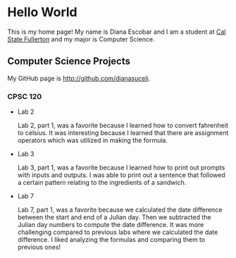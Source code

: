 # Hello World

This is my home page! My name is Diana Escobar and I am a student at [Cal State Fullerton](http://www.fullerton.edu/) and my major is Computer Science.

## Computer Science Projects

My GitHub page is http://github.com/dianasuceli.

### CPSC 120

* Lab 2

     Lab 2, part 1, was a favorite because I learned how to convert fahrenheit to celsius. It was interesting because I learned that there are assignment operators which was utilized in making the formula. 

* Lab 3 

     Lab 3, part 1, was a favorite because I learned how to print out prompts with inputs and outputs. I was able to print out a sentence that followed a certain pattern relating to the ingredients of a sandwich. 

* Lab 7

     Lab 7, part 1, was a favorite because we calculated the date difference between the start and end of a Julian day. Then we subtracted the Julian day numbers to compute the date difference. It was more challenging compared to previous labs where we calculated the date difference. I liked analyzing the formulas and comparing them to previous ones!
